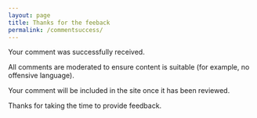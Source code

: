 ```yaml
---
layout: page
title: Thanks for the feeback
permalink: /commentsuccess/
---
```


Your comment was successfully received.

All comments are moderated to ensure content is suitable (for example, no offensive language).

Your comment will be included in the site once it has been reviewed.

Thanks for taking the time to provide feedback.
